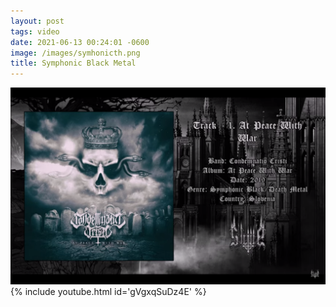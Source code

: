 ```yaml
---
layout: post
tags: video
date: 2021-06-13 00:24:01 -0600
image: /images/symhonicth.png
title: Symphonic Black Metal
---
```

![/images/symphonic.png](/images/symphonic.png)
{% include youtube.html id='gVgxqSuDz4E' %}
